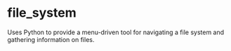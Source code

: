 # file_system
Uses Python to provide a menu-driven tool for navigating a file system and gathering information on files.
